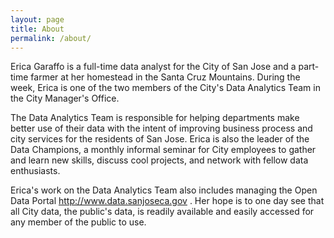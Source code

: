 ```yaml
---
layout: page
title: About
permalink: /about/
---
```


Erica Garaffo is a full-time data analyst for the City of San Jose and a part-time farmer at her homestead in the Santa Cruz Mountains.  During the week, Erica is one of the two members of the City's Data Analytics Team in the City Manager's Office.

The Data Analytics Team is responsible for helping departments make better use of their data with the intent of improving business process and city services for the residents of San Jose.  Erica is also the leader of the Data Champions, a monthly informal seminar for City employees to gather and learn new skills, discuss cool projects, and network with fellow data enthusiasts. 

Erica's work on the Data Analytics Team also includes managing the Open Data Portal http://www.data.sanjoseca.gov .  Her hope is to one day see that all City data, the public's data, is readily available and easily accessed for any member of the public to use. 



